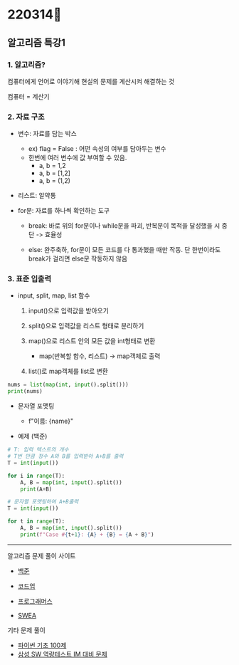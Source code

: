 # 220314🍕



## 알고리즘 특강1



### 1. 알고리즘?

컴퓨터에게 언어로 이야기해 현실의 문제를 계산시켜 해결하는 것

컴퓨터 = 계산기



### 2. 자료 구조

- 변수: 자료를 담는 박스
  - ex) flag = False : 어떤 속성의 여부를 담아두는 변수
  - 한번에 여러 변수에 값 부여할 수 있음. 
    - a, b = 1,2
    - a, b = [1,2]
    - a, b = (1,2)
- 리스트: 알약통

- for문: 자료를 하나씩 확인하는 도구

  - break: 바로 위의 for문이나 while문을 파괴, 반복문이 목적을 달성했을 시 중단 -> 효율성

  - else: 완주축하, for문이 모든 코드를 다 통과했을 때만 작동. 단 한번이라도 break가 걸리면 else문 작동하지 않음



### 3. 표준 입출력

- input, split, map, list 함수

  1. input()으로 입력값을 받아오기

  2. split()으로 입력값을 리스트 형태로 분리하기

  3. map()으로 리스트 안의 모든 값을 int형태로 변환
     - map(반복할 함수, 리스트) -> map객체로 출력

  4. list()로 map객체를 list로 변환

```python
nums = list(map(int, input().split()))
print(nums)
```

- 문자열 포맷팅
  - f"이름: {name}"

- 예제 (백준)

```python
# T: 입력 텍스트의 개수
# T번 만큼 정수 A와 B를 입력받아 A+B를 출력
T = int(input())

for i in range(T):
    A, B = map(int, input().split())
    print(A+B)

# 문자열 포맷팅하여 A+B출력
T = int(input())

for t in range(T):
    A, B = map(int, input().split())
    print(f"Case #{t+1}: {A} + {B} = {A + B}")    
```



---

알고리즘 문제 풀이 사이트

- [백준](https://www.acmicpc.net/)
- [코드업](https://codeup.kr/)

- [프로그래머스](https://programmers.co.kr/)
- [SWEA](https://swexpertacademy.com/main/main.do)



기타 문제 풀이

- [파이썬 기초 100제](https://codeup.kr/problemsetsol.php?psid=33)
- [삼성 SW 역량테스트 IM 대비 문제](https://www.acmicpc.net/workbook/view/10128)